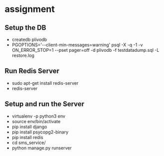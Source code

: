 # assignment

## Setup the DB
- createdb plivodb
- PGOPTIONS='--client-min-messages=warning' psql -X -q -1 -v ON_ERROR_STOP=1 --pset pager=off -d plivodb -f testdatadump.sql -L restore.log
 
## Run Redis Server
- sudo apt-get install redis-server
- redis-server

## Setup and run the Server
- virtualenv -p python3 env
- source env/bin/activate
- pip install django
- pip install psycopg2-binary
- pip install redis
- cd sms_service/
- python manage.py runserver

